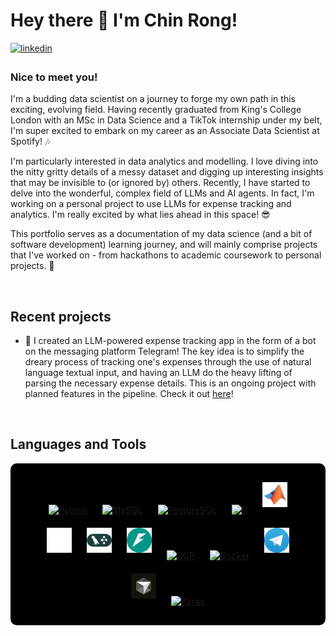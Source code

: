 # Hey there 👋 I'm Chin Rong!  
  

<a href="https://linkedin.com/in/ongchinrong12" target="_blank">
<img src=https://img.shields.io/badge/linkedin-%231E77B5.svg?&style=for-the-badge&logo=linkedin&logoColor=white alt=linkedin style="margin-bottom: 5px;" />
</a>


### Nice to meet you!  
I'm a budding data scientist on a journey to forge my own path in this exciting, evolving field. Having recently graduated from King's College London with an MSc in Data Science and a TikTok internship under my belt, I'm super excited to embark on my career as an Associate Data Scientist at Spotify! 🎶

I'm particularly interested in data analytics and modelling. I love diving into the nitty gritty details of a messy dataset and digging up interesting insights that may be invisible to (or ignored by) others. Recently, I have started to delve into the wonderful, complex field of LLMs and AI agents. In fact, I'm working on a personal project to use LLMs for expense tracking and analytics. I'm really excited by what lies ahead in this space! 😎 

This portfolio serves as a documentation of my data science (and a bit of software development) learning journey, and will mainly comprise projects that I've worked on - from hackathons to academic coursework to personal projects. 💯 


<br/>  


## Recent projects 

- 🤖 I created an LLM-powered expense tracking app in the form of a bot on the messaging platform Telegram! The key idea is to simplify the dreary process of tracking one's expenses through the use of natural language textual input, and having an LLM do the heavy lifting of parsing the necessary expense details. This is an ongoing project with planned features in the pipeline. Check it out [here](https://github.com/crong12/expense-tracker-tele-bot)!


<br/>  


## Languages and Tools  
<div align="center" style="background-color: #000; padding: 20px; border-radius: 10px;"> 
  <a href="https://www.python.org/" target="_blank"><img style="margin: 10px" src="https://profilinator.rishav.dev/skills-assets/python-original.svg" alt="Python" height="40" /></a> 
  <a href="https://www.mysql.com/" target="_blank"><img style="margin: 10px" src="https://profilinator.rishav.dev/skills-assets/mysql-original-wordmark.svg" alt="MySQL" height="40" /></a>   
  <a href="https://www.postgresql.org/" target="_blank"><img style="margin: 10px" src="https://profilinator.rishav.dev/skills-assets/postgresql-original-wordmark.svg" alt="PostgreSQL" height="40" /></a>
  <a href="https://www.r-project.org/" target="_blank"><img style="margin: 10px" src="https://profilinator.rishav.dev/skills-assets/r.svg" alt="R" height="40" /></a>  
  <a href="https://uk.mathworks.com/products/matlab.html" target="_blank"><img style="margin: 10px" src="icons/matlab-svgrepo-com.svg" alt="MATLAB" height="40" /></a>  
  <a href="https://platform.openai.com/" target="_blank"><img style="margin: 10px" src="icons/openai.svg" alt="OpenAI" height="40" /></a>
  <a href="https://www.langchain.com/langgraph" target="_blank"><img style="margin: 10px" src="icons/langgraph.svg" alt="LangGraph" height="40" /></a>
  <a href="https://fastapi.tiangolo.com/" target="_blank"><img style="margin: 10px" src="icons/fastapi.svg" alt="FastAPI" height="40" /></a>
  <a href="https://cloud.google.com/" target="_blank"><img style="margin: 10px" src="https://profilinator.rishav.dev/skills-assets/google_cloud-icon.svg" alt="GCP" height="40" /></a>  
  <a href="https://www.docker.com/" target="_blank"><img style="margin: 10px" src="icons/ddvp.ico" alt="Docker" height="40" /></a>
  <a href="https://core.telegram.org/bots/api" target="_blank"><img style="margin: 10px" src="icons/Telegram_logo.svg" alt="Telegram" height="40" /></a>
  <a href="https://cursor.com/docs" target="_blank"><img style="margin: 10px" src="icons/AVATAR_CIRCLE_DARK.png" alt="Cursor" height="40" /></a>  
  <a href="https://keras.io/" target="_blank"><img style="margin: 10px" src="https://profilinator.rishav.dev/skills-assets/keras.png" alt="Keras" height="40" /></a>  
</div>  

<br/>  

